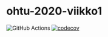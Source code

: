 # ohtu-2020-viikko1

![GitHub Actions](https://github.com/vexoo/ohtu-2020-viikko1/workflows/Java%20CI%20with%20Gradle/badge.svg)
[![codecov](https://codecov.io/gh/vexoo/ohtu-2020-viikko1/branch/main/graph/badge.svg?token=TF517ZKRAJ)](undefined)
